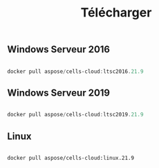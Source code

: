 ﻿---
title: Télécharger
second_title: Aspose.Cells Cloud Documen
type: docs
url: /fr/docker/downloads/
description: Télécharger les images Cloud Docker Aspose.Cells
weight: 30
kwords: Excel, Office Cloud, REST API, Tableur, PDF, CSV, Json, Markdown, Télécharger
---
##  Windows Serveur 2016 ##

```powershell

docker pull aspose/cells-cloud:ltsc2016.21.9

```

##  Windows Serveur 2019 ##

```powershell

docker pull aspose/cells-cloud:ltsc2019.21.9

```


##  Linux ##

```sh

docker pull aspose/cells-cloud:linux.21.9

```
